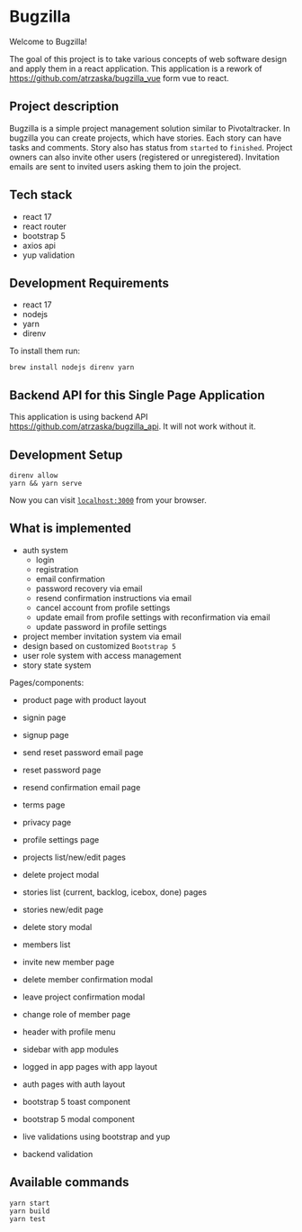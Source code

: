 # Bugzilla

Welcome to Bugzilla!

The goal of this project is to take various concepts of web software design and apply them in a react application. This application is a rework of https://github.com/atrzaska/bugzilla_vue form vue to react.

## Project description

Bugzilla is a simple project management solution similar to Pivotaltracker.
In bugzilla you can create projects, which have stories.
Each story can have tasks and comments.
Story also has status from `started` to `finished`.
Project owners can also invite other users (registered or unregistered).
Invitation emails are sent to invited users asking them to join the project.

## Tech stack

- react 17
- react router
- bootstrap 5
- axios api
- yup validation

## Development Requirements

- react 17
- nodejs
- yarn
- direnv

To install them run:

    brew install nodejs direnv yarn

## Backend API for this Single Page Application

This application is using backend API https://github.com/atrzaska/bugzilla_api. It will not work without it.

## Development Setup

    direnv allow
    yarn && yarn serve

Now you can visit [`localhost:3000`](http://localhost:3000) from your browser.

## What is implemented

- auth system
    - login
    - registration
    - email confirmation
    - password recovery via email
    - resend confirmation instructions via email
    - cancel account from profile settings
    - update email from profile settings with reconfirmation via email
    - update password in profile settings
- project member invitation system via email
- design based on customized `Bootstrap 5`
- user role system with access management
- story state system

Pages/components:
- product page with product layout
- signin page
- signup page
- send reset password email page
- reset password page
- resend confirmation email page
- terms page
- privacy page

- profile settings page
- projects list/new/edit pages
- delete project modal
- stories list (current, backlog, icebox, done) pages
- stories new/edit page
- delete story modal
- members list
- invite new member page
- delete member confirmation modal
- leave project confirmation modal
- change role of member page
- header with profile menu
- sidebar with app modules
- logged in app pages with app layout
- auth pages with auth layout
- bootstrap 5 toast component
- bootstrap 5 modal component
- live validations using bootstrap and yup
- backend validation

## Available commands
```
yarn start
yarn build
yarn test
```
